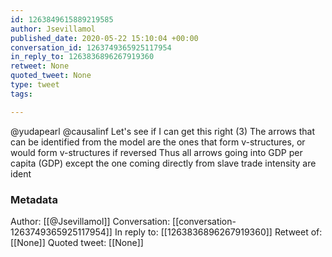 ```yaml
---
id: 1263849615889219585
author: Jsevillamol
published_date: 2020-05-22 15:10:04 +00:00
conversation_id: 1263749365925117954
in_reply_to: 1263836896267919360
retweet: None
quoted_tweet: None
type: tweet
tags:

---
```


@yudapearl @causalinf Let's see if I can get this right
(3) The arrows that can be identified from the model are the ones that form v-structures, or would form v-structures if reversed
Thus all arrows going into GDP per capita (GDP) except the one coming directly from slave trade intensity are ident

### Metadata

Author: [[@Jsevillamol]]
Conversation: [[conversation-1263749365925117954]]
In reply to: [[1263836896267919360]]
Retweet of: [[None]]
Quoted tweet: [[None]]
